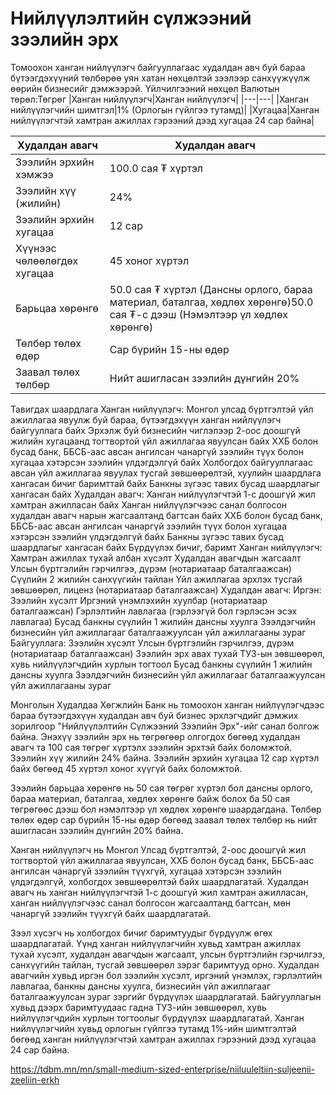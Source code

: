 # Нийлүүлэлтийн сүлжээний зээлийн эрх
Томоохон ханган нийлүүлэгч байгууллагаас худалдан авч буй бараа бүтээгдэхүүний төлбөрөө уян хатан нөхцөлтэй зээлээр санхүүжүүлж өөрийн бизнесийг дэмжээрэй.
Үйлчилгээний нөхцөл
Валютын төрөл:Төгрөг
|Ханган нийлүүлэгч|Ханган нийлүүлэгч|
|---|---|
|Ханган нийлүүлэгчийн шимтгэл|1% (Орлогын гүйлгээ тутамд)|
|Хугацаа|Ханган нийлүүлэгчтэй хамтран ажиллах гэрээний дээд хугацаа 24 сар байна|

|Худалдан авагч|Худалдан авагч|
|---|---|
|Зээлийн эрхийн хэмжээ|100.0 сая ₮ хүртэл|
|Зээлийн хүү (жилийн)|24%|
|Зээлийн эрхийн хугацаа|12 сар|
|Хүүнээс чөлөөлөгдөх хугацаа|45 хоног хүртэл|
|Барьцаа хөрөнгө|50.0 сая ₮ хүртэл (Дансны орлого, бараа материал, баталгаа, хөдлөх хөрөнгө)50.0 сая ₮-с дээш (Нэмэлтээр үл хөдлөх хөрөнгө)|
|Төлбөр төлөх өдөр|Сар бүрийн 15-ны өдөр|
|Заавал төлөх төлбөр|Нийт ашигласан зээлийн дүнгийн 20%|

Тавигдах шаардлага
Ханган нийлүүлэгч:
Монгол улсад бүртгэлтэй үйл ажиллагаа явуулж буй бараа, бүтээгдэхүүн ханган нийлүүлэгч байгууллага байх
Эрхэлж буй бизнесийн чиглэлээр 2-оос доошгүй жилийн хугацаанд тогтвортой үйл ажиллагаа явуулсан байх
ХХБ болон бусад банк, ББСБ-аас авсан ангилсан чанаргүй зээлийн түүх болон хугацаа хэтэрсэн зээлийн үлдэгдэлгүй байх
Холбогдох байгууллагаас авсан үйл ажиллагаа явуулах тусгай зөвшөөрөлтэй, хуулийн шаардлага хангасан бичиг баримттай байх
Банкны зүгээс тавих бусад шаардлагыг хангасан байх
Худалдан авагч:
Ханган нийлүүлэгчтэй 1-с доошгүй жил хамтран ажилласан байх
Ханган нийлүүлэгчээс санал болгосон худалдан авагч нарын жагсаалтанд багтсан байх
ХХБ болон бусад банк, ББСБ-аас авсан ангилсан чанаргүй зээлийн түүх болон хугацаа хэтэрсэн зээлийн үлдэгдэлгүй байх
Банкны зүгээс тавих бусад шаардлагыг хангасан байх
Бүрдүүлэх бичиг, баримт
Ханган нийлүүлэгч:
Хамтран ажиллах тухай албан хүсэлт
Худалдан авагчдын жагсаалт
Улсын бүртгэлийн гэрчилгээ, дүрэм (нотариатаар баталгаажсан)
Сүүлийн 2 жилийн санхүүгийн тайлан
Үйл ажиллагаа эрхлэх тусгай зөвшөөрөл, лиценз (нотариатаар баталгаажсан)
Худалдан авагч:
Иргэн:
Зээлийн хүсэлт
Иргэний үнэмлэхийн хуулбар (нотариатаар баталгаажсан)
Гэрлэлтийн лавлагаа (гэрлээгүй бол гэрлэсэн эсэх лавлагаа)
Бусад банкны сүүлийн 1 жилийн дансны хуулга
Зээлдэгчийн бизнесийн үйл ажиллагааг баталгаажуулсан үйл ажиллагааны зураг
Байгууллага:
Зээлийн хүсэлт
Улсын бүртгэлийн гэрчилгээ, дүрэм (нотариатаар баталгаажсан)
Зээлийн эрх авах тухай ТУЗ-ын зөвшөөрөл, хувь нийлүүлэгчдийн хурлын тогтоол
Бусад банкны сүүлийн 1 жилийн дансны хуулга
Зээлдэгчийн бизнесийн үйл ажиллагааг баталгаажуулсан үйл ажиллагааны зураг


Монголын Худалдаа Хөгжлийн Банк нь томоохон ханган нийлүүлэгчдээс бараа бүтээгдэхүүн худалдан авч буй бизнес эрхлэгчдийг дэмжих зорилгоор "Нийлүүлэлтийн Сүлжээний Зээлийн Эрх"-ийг санал болгож байна. Энэхүү зээлийн эрх нь төгрөгөөр олгогдох бөгөөд худалдан авагч та 100 сая төгрөг хүртэлх зээлийн эрхтэй байх боломжтой. Зээлийн хүү жилийн 24% байна. Зээлийн эрхийн хугацаа 12 сар хүртэл байх бөгөөд 45 хүртэл хоног хүүгүй байх боломжтой.

Зээлийн барьцаа хөрөнгө нь 50 сая төгрөг хүртэл бол дансны орлого, бараа материал, баталгаа, хөдлөх хөрөнгө байж болох ба 50 сая төгрөгөөс дээш бол нэмэлтээр үл хөдлөх хөрөнгө шаардагдана. Төлбөр төлөх өдөр сар бүрийн 15-ны өдөр бөгөөд заавал төлөх төлбөр нь нийт ашигласан зээлийн дүнгийн 20% байна.

Ханган нийлүүлэгч нь Монгол Улсад бүртгэлтэй, 2-оос доошгүй жил тогтвортой үйл ажиллагаа явуулсан, ХХБ болон бусад банк, ББСБ-аас ангилсан чанаргүй зээлийн түүхгүй, хугацаа хэтэрсэн зээлийн үлдэгдэлгүй, холбогдох зөвшөөрөлтэй байх шаардлагатай. Худалдан авагч нь ханган нийлүүлэгчтэй 1-с доошгүй жил хамтран ажилласан, ханган нийлүүлэгчээс санал болгосон жагсаалтанд багтсан, мөн чанаргүй зээлийн түүхгүй байх шаардлагатай.

Зээл хүсэгч нь холбогдох бичиг баримтуудыг бүрдүүлж өгөх шаардлагатай. Үүнд ханган нийлүүлэгчийн хувьд хамтран ажиллах тухай хүсэлт, худалдан авагчдын жагсаалт, улсын бүртгэлийн гэрчилгээ, санхүүгийн тайлан, тусгай зөвшөөрөл зэрэг баримтууд орно. Худалдан авагчийн хувьд иргэн бол зээлийн хүсэлт, иргэний үнэмлэх, гэрлэлтийн лавлагаа, банкны дансны хуулга, бизнесийн үйл ажиллагааг баталгаажуулсан зураг зэргийг бүрдүүлэх шаардлагатай. Байгууллагын хувьд дээрх баримтуудаас гадна ТУЗ-ийн зөвшөөрөл, хувь нийлүүлэгчдийн хурлын тогтоолыг бүрдүүлэх шаардлагатай. Ханган нийлүүлэгчийн хувьд орлогын гүйлгээ тутамд 1%-ийн шимтгэлтэй бөгөөд ханган нийлүүлэгчтэй хамтран ажиллах гэрээний дээд хугацаа 24 сар байна.

https://tdbm.mn/mn/small-medium-sized-enterprise/niiluuleltiin-suljeenii-zeeliin-erkh